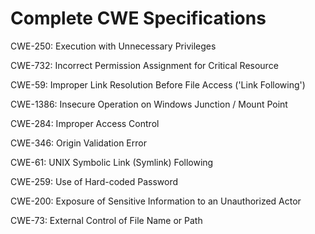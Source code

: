 

# Complete CWE Specifications

CWE-250: Execution with Unnecessary Privileges

CWE-732: Incorrect Permission Assignment for Critical Resource

CWE-59: Improper Link Resolution Before File Access ('Link Following')

CWE-1386: Insecure Operation on Windows Junction / Mount Point

CWE-284: Improper Access Control

CWE-346: Origin Validation Error

CWE-61: UNIX Symbolic Link (Symlink) Following

CWE-259: Use of Hard-coded Password

CWE-200: Exposure of Sensitive Information to an Unauthorized Actor

CWE-73: External Control of File Name or Path